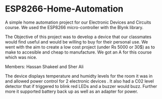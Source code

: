 # ESP8266-Home-Automation
A simple home automation project for our Electronic Devices and Circuits course. We used the ESP8266 micro-controller with the Blynk library.

The Objective of this project was to develop a device that our classmates would find useful and would be willing to buy for their personal use.
We went with the aim to create a low cost project (under Rs 5000 or 30$) as to make to accesible and cheap to manufacture.
We got an A for this course which was nice.

Members:
Hassan Shakeel and Sher Ali

The device displays temperature and humidty levels for the room it was in and allowed power control for 2 electronic devices .
It also had a C02 level detector that if triggered to blink red LEDs and a buzzer would buzz. 
Further more it supported battery back up as well as an adapter for power.
